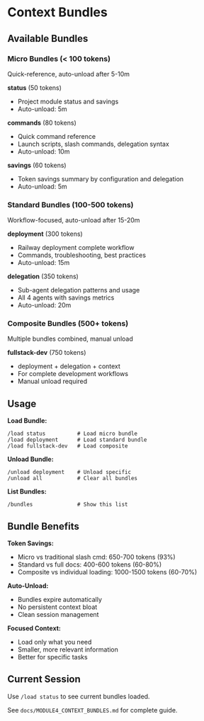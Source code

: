# Context Bundles

## Available Bundles

### Micro Bundles (< 100 tokens)
Quick-reference, auto-unload after 5-10m

**status** (50 tokens)
- Project module status and savings
- Auto-unload: 5m

**commands** (80 tokens)
- Quick command reference
- Launch scripts, slash commands, delegation syntax
- Auto-unload: 10m

**savings** (60 tokens)
- Token savings summary by configuration and delegation
- Auto-unload: 5m

### Standard Bundles (100-500 tokens)
Workflow-focused, auto-unload after 15-20m

**deployment** (300 tokens)
- Railway deployment complete workflow
- Commands, troubleshooting, best practices
- Auto-unload: 15m

**delegation** (350 tokens)
- Sub-agent delegation patterns and usage
- All 4 agents with savings metrics
- Auto-unload: 20m

### Composite Bundles (500+ tokens)
Multiple bundles combined, manual unload

**fullstack-dev** (750 tokens)
- deployment + delegation + context
- For complete development workflows
- Manual unload required

## Usage

**Load Bundle:**
```
/load status          # Load micro bundle
/load deployment      # Load standard bundle
/load fullstack-dev   # Load composite
```

**Unload Bundle:**
```
/unload deployment    # Unload specific
/unload all           # Clear all bundles
```

**List Bundles:**
```
/bundles              # Show this list
```

## Bundle Benefits

**Token Savings:**
- Micro vs traditional slash cmd: 650-700 tokens (93%)
- Standard vs full docs: 400-600 tokens (60-80%)
- Composite vs individual loading: 1000-1500 tokens (60-70%)

**Auto-Unload:**
- Bundles expire automatically
- No persistent context bloat
- Clean session management

**Focused Context:**
- Load only what you need
- Smaller, more relevant information
- Better for specific tasks

## Current Session

Use `/load status` to see current bundles loaded.

See `docs/MODULE4_CONTEXT_BUNDLES.md` for complete guide.
